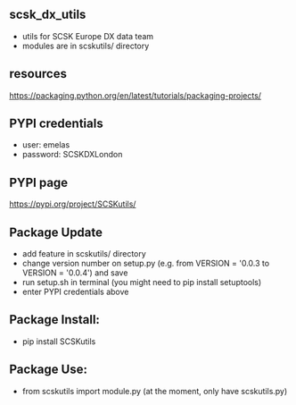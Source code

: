## scsk_dx_utils
- utils for SCSK Europe DX data team
- modules are in scskutils/ directory

## resources
https://packaging.python.org/en/latest/tutorials/packaging-projects/

## PYPI credentials
- user: emelas
- password: SCSKDXLondon

## PYPI page
https://pypi.org/project/SCSKutils/

## Package Update
- add feature in scskutils/ directory
- change version number on setup.py (e.g. from VERSION = '0.0.3 to VERSION = '0.0.4') and save
- run setup.sh in terminal (you might need to pip install setuptools)
- enter PYPI credentials above

## Package Install:
- pip install SCSKutils

## Package Use:
- from scskutils import module.py (at the moment, only have scskutils.py)
